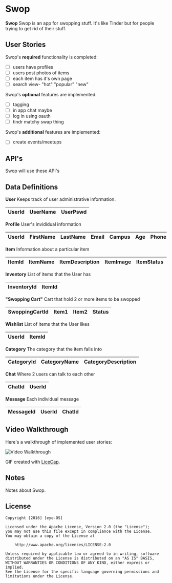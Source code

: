 # Swop

**Swop** Swop is an app for swopping stuff. It's like Tinder but for people trying to get rid of their stuff.

## User Stories

Swop's **required** functionality is completed:

- [ ] users have profiles
- [ ] users post photos of items
- [ ] each item has it's own page
- [ ] search view- "hot" "popular" "new"

Swop's **optional** features are implemented:

- [ ] tagging
- [ ] in app chat maybe
- [ ] log in using oauth
- [ ] tindr matchy swap thing

Swop's **additional** features are implemented:

- [ ] create events/meetups

## API's

Swop will use these API's

## Data Definitions

**User**
Keeps track of user administrative information. 

| UserId | UserName | UserPswd |
|--------|----------|-----------------|

**Profile**
User's invididual information

| UserId | FirstName | LastName | Email | Campus | Age | PhoneNumber |
|--------|----------|-----------------|-----------|---|---|----------|

**Item**
Information about a particular item

| ItemId | ItemName | ItemDescription | ItemImage | ItemStatus | CategoryId |
|--------|----------|-----------------|-----------|------------|------------|

**Inventory**
List of items that the User has

| InventoryId | ItemId |
|--------|----------|

**"Swopping Cart"**
Cart that hold 2 or more items to be swopped

| SwoppingCartId | Item1 | Item2 | Status |
|--------|----------|-----------------|-----------|

**Wishlist**
List of items that the User likes

| UserId | ItemId |
|--------|----------|

**Category**
The category that the item falls into

| CategoryId | CategoryName | CategoryDescription |
|--------|----------|-----------------|

**Chat**
Where 2 users can talk to each other

| ChatId | UserId |
|--------|----------|

**Message**
Each individual message

| MessageId | UserId | ChatId |
|--------|----------|-----------------|

## Video Walkthrough 

Here's a walkthrough of implemented user stories:

<img src='http://beforeitsnews.com/contributor/upload/486248/images/cat-funny-5.jpg' title='Video Walkthrough' width='' alt='Video Walkthrough' />

GIF created with [LiceCap](http://www.cockos.com/licecap/).

## Notes

Notes about Swop.

## License

    Copyright [2016] [eye-OS]

    Licensed under the Apache License, Version 2.0 (the "License");
    you may not use this file except in compliance with the License.
    You may obtain a copy of the License at

        http://www.apache.org/licenses/LICENSE-2.0

    Unless required by applicable law or agreed to in writing, software
    distributed under the License is distributed on an "AS IS" BASIS,
    WITHOUT WARRANTIES OR CONDITIONS OF ANY KIND, either express or implied.
    See the License for the specific language governing permissions and
    limitations under the License.

